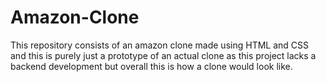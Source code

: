 # Amazon-Clone
This repository consists of an amazon clone made using HTML and CSS and this is purely just a prototype of an actual clone as this project lacks a backend development but overall this is how a clone would look like.
